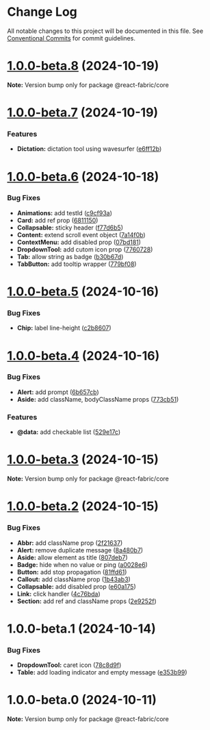 # Change Log

All notable changes to this project will be documented in this file.
See [Conventional Commits](https://conventionalcommits.org) for commit guidelines.

# [1.0.0-beta.8](https://github.com/adarshpastakia/react-ui-framework/compare/v1.0.0-beta.7...v1.0.0-beta.8) (2024-10-19)

**Note:** Version bump only for package @react-fabric/core

# [1.0.0-beta.7](https://github.com/adarshpastakia/react-ui-framework/compare/v1.0.0-beta.6...v1.0.0-beta.7) (2024-10-19)

### Features

- **Dictation:** dictation tool using wavesurfer ([e6ff12b](https://github.com/adarshpastakia/react-ui-framework/commit/e6ff12b6cba39c55a7501e6ec7e1ccf06de85a6e))

# [1.0.0-beta.6](https://github.com/adarshpastakia/react-ui-framework/compare/v1.0.0-beta.5...v1.0.0-beta.6) (2024-10-18)

### Bug Fixes

- **Animations:** add testId ([c9cf93a](https://github.com/adarshpastakia/react-ui-framework/commit/c9cf93a5e6677c9251d495a86447d8371748e7ce))
- **Card:** add ref prop ([6811150](https://github.com/adarshpastakia/react-ui-framework/commit/6811150780928735baeea6a6dcfdb6ae8ba36a86))
- **Collapsable:** sticky header ([f77d6b5](https://github.com/adarshpastakia/react-ui-framework/commit/f77d6b5b674f14ded0d6553583778a08922cea44))
- **Content:** extend scroll event object ([7a14f0b](https://github.com/adarshpastakia/react-ui-framework/commit/7a14f0b8b669d791d6387cce8ad3c20b3fb2ec17))
- **ContextMenu:** add disabled prop ([07bd181](https://github.com/adarshpastakia/react-ui-framework/commit/07bd1818b503b0526e30f450905e8cacf88d0f5a))
- **DropdownTool:** add cutom icon prop ([7760728](https://github.com/adarshpastakia/react-ui-framework/commit/7760728cbe16f5710e9cabe478b45fe1c4464b3b))
- **Tab:** allow string as badge ([b30b67d](https://github.com/adarshpastakia/react-ui-framework/commit/b30b67d077d33a08b59f3f7660581006d236f7e0))
- **TabButton:** add tooltip wrapper ([779bf08](https://github.com/adarshpastakia/react-ui-framework/commit/779bf08e51fd686823c46a4969efc6ed3e624af8))

# [1.0.0-beta.5](https://github.com/adarshpastakia/react-ui-framework/compare/v1.0.0-beta.4...v1.0.0-beta.5) (2024-10-16)

### Bug Fixes

- **Chip:** label line-height ([c2b8607](https://github.com/adarshpastakia/react-ui-framework/commit/c2b8607c0ff396f86004301c624a5d6e6a8fc483))

# [1.0.0-beta.4](https://github.com/adarshpastakia/react-ui-framework/compare/v1.0.0-beta.3...v1.0.0-beta.4) (2024-10-16)

### Bug Fixes

- **Alert:** add prompt ([6b657cb](https://github.com/adarshpastakia/react-ui-framework/commit/6b657cba0b359facd4af8c154facf83ea1e26a73))
- **Aside:** add className, bodyClassName props ([773cb51](https://github.com/adarshpastakia/react-ui-framework/commit/773cb511516ca544257cdbe224ef0506c8db7d48))

### Features

- **@data:** add checkable list ([529e17c](https://github.com/adarshpastakia/react-ui-framework/commit/529e17c148c3d539bf3668e3f00d157478ad1f9b))

# [1.0.0-beta.3](https://github.com/adarshpastakia/react-ui-framework/compare/v1.0.0-beta.2...v1.0.0-beta.3) (2024-10-15)

**Note:** Version bump only for package @react-fabric/core

# [1.0.0-beta.2](https://github.com/adarshpastakia/react-ui-framework/compare/v1.0.0-beta.1...v1.0.0-beta.2) (2024-10-15)

### Bug Fixes

- **Abbr:** add className prop ([2f21637](https://github.com/adarshpastakia/react-ui-framework/commit/2f216379ad6b333ccd9b10455dce089bdd4505c1))
- **Alert:** remove duplicate message ([8a480b7](https://github.com/adarshpastakia/react-ui-framework/commit/8a480b73bca20bbd1b0255af44749c80b612f09d))
- **Aside:** allow element as title ([807deb7](https://github.com/adarshpastakia/react-ui-framework/commit/807deb7bdf29ecc72358dbfe66aab18740f0abfb))
- **Badge:** hide when no value or ping ([a0028e6](https://github.com/adarshpastakia/react-ui-framework/commit/a0028e61c115c64fa6e9f088a8e5c1a947f6b371))
- **Button:** add stop propagation ([81ffd61](https://github.com/adarshpastakia/react-ui-framework/commit/81ffd6130ad97a508357e7f9dc4ab4aa06fb5677))
- **Callout:** add className prop ([1b43ab3](https://github.com/adarshpastakia/react-ui-framework/commit/1b43ab394c1a3f660d59541910da5f24c3a3f8e8))
- **Collapsable:** add disabled prop ([e60a175](https://github.com/adarshpastakia/react-ui-framework/commit/e60a175254d6b1ff259a78ffcbcba672a9708e94))
- **Link:** click handler ([4c76bda](https://github.com/adarshpastakia/react-ui-framework/commit/4c76bda2e722b12b3888bba876b27101442826de))
- **Section:** add ref and className props ([2e9252f](https://github.com/adarshpastakia/react-ui-framework/commit/2e9252fcb566c82387339b2c42ec8b70bbb76363))

# 1.0.0-beta.1 (2024-10-14)

### Bug Fixes

- **DropdownTool:** caret icon ([78c8d9f](https://github.com/adarshpastakia/react-ui-framework/commit/78c8d9f9393a3b7c1594992e900683355a3eedb6))
- **Table:** add loading indicator and empty message ([e353b99](https://github.com/adarshpastakia/react-ui-framework/commit/e353b99f2b4576a21ca97ca2a06b517a8a2d749d))

# 1.0.0-beta.0 (2024-10-11)

**Note:** Version bump only for package @react-fabric/core
